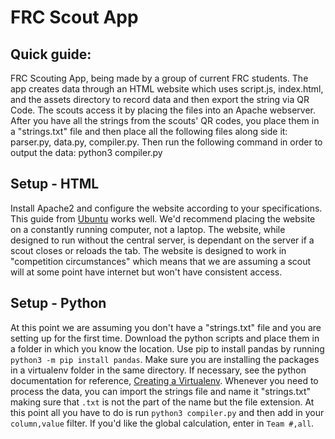 # FRC Scout App
## Quick guide: 
FRC Scouting App, being made by a group of current FRC students. The app creates data through an HTML website which uses script.js, index.html, and the assets directory to record data and then export the string via QR Code. The scouts access it by placing the files into an Apache webserver. After you have all the strings from the scouts' QR codes, you place them in a "strings.txt" file and then place all the following files along side  it: parser.py, data.py, compiler.py. Then run the following command in order to output the data: 	python3 compiler.py

## Setup - HTML

Install Apache2 and configure the website according to your specifications. This guide from [Ubuntu](https://ubuntu.com/tutorials/install-and-configure-apache#1-overview) works well. We'd recommend placing the website on a constantly running computer, not a laptop. The website, while designed to run without the central server, is dependant on the server if a scout closes or reloads the tab. The website is designed to work in "competition circumstances" which means that we are assuming a scout will at some point have internet but won't have consistent access. 

## Setup - Python

At this point we are assuming you don't have a "strings.txt" file and you are setting up for the first time. Download the python scripts and place them in a folder in which you know the location. Use pip to install pandas by running ``python3 -m pip install pandas``. Make sure you are installing the packages in a virtualenv folder in the same directory. If necessary, see the python documentation for reference, [Creating a Virtualenv](https://docs.python.org/3/library/venv.html). Whenever you need to process the data, you can import the strings file and name it "strings.txt" making sure that ``.txt`` is not the part of the name but the file extension. At this point all you have to do is run ``python3 compiler.py`` and then add in your ``column,value`` filter. If you'd like the global calculation, enter in ``Team #,all``.
